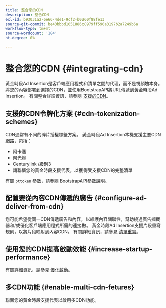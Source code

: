 ```yaml
---
title: 整合您的CDN
description: 整合CDN
exl-id: b93031a2-6e66-4de1-9cf2-b0260f88fe13
source-git-commit: be43bbbd1051886c8979ff590a3197b2a7249b6a
workflow-type: tm+mt
source-wordcount: '184'
ht-degree: 0%

---
```


# 整合您的CDN {#integrating-cdn}

黃金時段Ad Insertion是客戶端應用程式和清單之間的代理，而不是視頻塊本身。 將您的內容部署到選擇的CDN，並使用BootstrapAPI將URL傳遞到黃金時段Ad Insertion。 有關整合詳細資訊，請參閱 [支援的CDN](/help/primetime-ad-insertion/technical-reference/supported-cdns.md)。

## 支援的CDN令牌化方案 {#cdn-tokenization-schemes}

CDN通常有不同的碎片授權標籤方案。 黃金時段Ad Insertion本機支援主要CDN網路，包括：

* 阿卡邁
* 聚光燈
* Centurylink /級別3
* 請聯繫您的黃金時段支援代表，以獲得受支援CDN的完整清單

有關 `pttoken` 參數，請參閱 [BootstrapAPI參數說明](/help/primetime-ad-insertion/technical-reference/bootstrap-api.md#parameter-description)。

## 配置要從內容CDN傳遞的廣告 {#configure-ad-deliver-from-cdn}

您可能希望從同一CDN傳遞廣告和內容，以維護內容關聯性，幫助繞過廣告攔截器和/或優化客戶端應用程式所需的連接數。 黃金時段Ad Insertion支援片段重寫規則，以將片段映射到內容CDN。 有關詳細資訊，請參見 [清單重寫](/help/primetime-ad-insertion/technical-reference/manifest-rewriting.md)。

## 使用您的CDN提高啟動效能 {#increase-startup-performance}

有關詳細資訊，請參見 [優化啟動](/help/primetime-ad-insertion/best-practices/optimize-video-startup-time.md)。

## 多CDN功能 {#enable-multi-cdn-fetures}

聯繫您的黃金時段支援代表以啟用多CDN功能。
